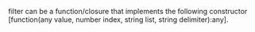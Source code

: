 filter can be a function/closure that implements the following constructor [function(any value, number index, string list, string delimiter):any].